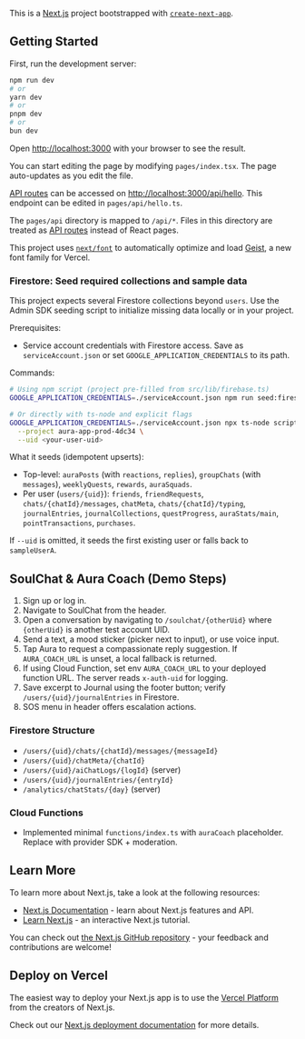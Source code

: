This is a [Next.js](https://nextjs.org) project bootstrapped with [`create-next-app`](https://nextjs.org/docs/pages/api-reference/create-next-app).

## Getting Started

First, run the development server:

```bash
npm run dev
# or
yarn dev
# or
pnpm dev
# or
bun dev
```

Open [http://localhost:3000](http://localhost:3000) with your browser to see the result.

You can start editing the page by modifying `pages/index.tsx`. The page auto-updates as you edit the file.

[API routes](https://nextjs.org/docs/pages/building-your-application/routing/api-routes) can be accessed on [http://localhost:3000/api/hello](http://localhost:3000/api/hello). This endpoint can be edited in `pages/api/hello.ts`.

The `pages/api` directory is mapped to `/api/*`. Files in this directory are treated as [API routes](https://nextjs.org/docs/pages/building-your-application/routing/api-routes) instead of React pages.

This project uses [`next/font`](https://nextjs.org/docs/pages/building-your-application/optimizing/fonts) to automatically optimize and load [Geist](https://vercel.com/font), a new font family for Vercel.

### Firestore: Seed required collections and sample data

This project expects several Firestore collections beyond `users`. Use the Admin SDK seeding script to initialize missing data locally or in your project.

Prerequisites:
- Service account credentials with Firestore access. Save as `serviceAccount.json` or set `GOOGLE_APPLICATION_CREDENTIALS` to its path.

Commands:
```bash
# Using npm script (project pre-filled from src/lib/firebase.ts)
GOOGLE_APPLICATION_CREDENTIALS=./serviceAccount.json npm run seed:firestore

# Or directly with ts-node and explicit flags
GOOGLE_APPLICATION_CREDENTIALS=./serviceAccount.json npx ts-node scripts/seed-firestore.ts \
  --project aura-app-prod-4dc34 \
  --uid <your-user-uid>
```

What it seeds (idempotent upserts):
- Top-level: `auraPosts` (with `reactions`, `replies`), `groupChats` (with `messages`), `weeklyQuests`, `rewards`, `auraSquads`.
- Per user (`users/{uid}`): `friends`, `friendRequests`, `chats/{chatId}/messages`, `chatMeta`, `chats/{chatId}/typing`, `journalEntries`, `journalCollections`, `questProgress`, `auraStats/main`, `pointTransactions`, `purchases`.

If `--uid` is omitted, it seeds the first existing user or falls back to `sampleUserA`.

## SoulChat & Aura Coach (Demo Steps)

1. Sign up or log in.
2. Navigate to SoulChat from the header.
3. Open a conversation by navigating to `/soulchat/{otherUid}` where `{otherUid}` is another test account UID.
4. Send a text, a mood sticker (picker next to input), or use voice input.
5. Tap Aura to request a compassionate reply suggestion. If `AURA_COACH_URL` is unset, a local fallback is returned.
6. If using Cloud Function, set env `AURA_COACH_URL` to your deployed function URL. The server reads `x-auth-uid` for logging.
7. Save excerpt to Journal using the footer button; verify `/users/{uid}/journalEntries` in Firestore.
8. SOS menu in header offers escalation actions.

### Firestore Structure
- `/users/{uid}/chats/{chatId}/messages/{messageId}`
- `/users/{uid}/chatMeta/{chatId}`
- `/users/{uid}/aiChatLogs/{logId}` (server)
- `/users/{uid}/journalEntries/{entryId}`
- `/analytics/chatStats/{day}` (server)

### Cloud Functions
- Implemented minimal `functions/index.ts` with `auraCoach` placeholder. Replace with provider SDK + moderation.

## Learn More

To learn more about Next.js, take a look at the following resources:

- [Next.js Documentation](https://nextjs.org/docs) - learn about Next.js features and API.
- [Learn Next.js](https://nextjs.org/learn-pages-router) - an interactive Next.js tutorial.

You can check out [the Next.js GitHub repository](https://github.com/vercel/next.js) - your feedback and contributions are welcome!

## Deploy on Vercel

The easiest way to deploy your Next.js app is to use the [Vercel Platform](https://vercel.com/new?utm_medium=default-template&filter=next.js&utm_source=create-next-app&utm_campaign=create-next-app-readme) from the creators of Next.js.

Check out our [Next.js deployment documentation](https://nextjs.org/docs/pages/building-your-application/deploying) for more details.
